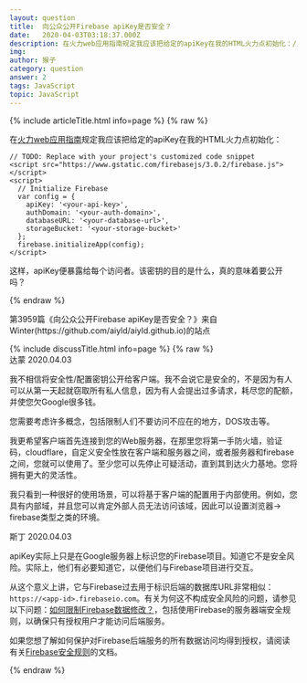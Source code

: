```yaml
---
layout: question
title:  向公众公开Firebase apiKey是否安全？
date:   2020-04-03T03:18:37.000Z
description: 在火力web应用指南规定我应该把给定的apiKey在我的HTML火力点初始化：// TODO  Replace with your project's...
img: 
author: 猴子
category: question
answer: 2
tags: JavaScript
topic: JavaScript
---
```

<div class="article-root">
  <div class="article">
    {% include articleTitle.html info=page %}
    {% raw %}
    <div class="article-content"><p><font style="vertical-align: inherit;"><font style="vertical-align: inherit;">在</font></font><a href="https://firebase.google.com/docs/web/setup#add_firebase_to_your_app" rel="noreferrer"><font style="vertical-align: inherit;"><font style="vertical-align: inherit;">火力web应用指南</font></font></a><font style="vertical-align: inherit;"><font style="vertical-align: inherit;">规定我应该把给定的apiKey在我的HTML火力点初始化：</font></font></p>

<pre><code>// TODO: Replace with your project's customized code snippet<font></font>
&lt;script src="https://www.gstatic.com/firebasejs/3.0.2/firebase.js"&gt;&lt;/script&gt;<font></font>
&lt;script&gt;<font></font>
  // Initialize Firebase<font></font>
  var config = {<font></font>
    apiKey: '&lt;your-api-key&gt;',<font></font>
    authDomain: '&lt;your-auth-domain&gt;',<font></font>
    databaseURL: '&lt;your-database-url&gt;',<font></font>
    storageBucket: '&lt;your-storage-bucket&gt;'<font></font>
  };<font></font>
  firebase.initializeApp(config);<font></font>
&lt;/script&gt;<font></font>
</code></pre>

<p><font style="vertical-align: inherit;"><font style="vertical-align: inherit;">这样，apiKey便暴露给每个访问者。</font><font style="vertical-align: inherit;">该密钥的目的是什么，真的意味着要公开吗？</font></font></p></div>
    {% endraw %}
  </div>
  <p class="winter_mark">第3959篇《向公众公开Firebase apiKey是否安全？》来自Winter(https://github.com/aiyld/aiyld.github.io)的站点</p>
  <div class="discuss-wrapper">
    {% include discussTitle.html info=page %}
    {% raw %}
    <div class="discuss-list">
    <div class="discuss-item">
        <div class="discuss-parent">
          <div class="discuss-meta">
            <span class="discuss-user">达蒙</span>
            <span class="discuss-time">2020.04.03</span>
          </div>
          <div class="discuss-comment"><p><font style="vertical-align: inherit;"><font style="vertical-align: inherit;">我不相信将安全性/配置密钥公开给客户端。</font><font style="vertical-align: inherit;">我不会说它是安全的，不是因为有人可以从第一天起就窃取所有私人信息，因为有人会提出过多请求，耗尽您的配额，并使您欠Google很多钱。</font></font></p>

<p><font style="vertical-align: inherit;"><font style="vertical-align: inherit;">您需要考虑许多概念，包括限制人们不要访问不应在的地方，DOS攻击等。 </font></font></p>

<p><font style="vertical-align: inherit;"><font style="vertical-align: inherit;">我更希望客户端首先连接到您的Web服务器，在那里您将第一手防火墙，验证码，cloudflare，自定义安全性放在客户端和服务器之间，或者服务器和firebase之间，您就可以使用了。</font><font style="vertical-align: inherit;">至少您可以先停止可疑活动，直到其到达火力基地。</font><font style="vertical-align: inherit;">您将拥有更大的灵活性。</font></font></p>

<p><font style="vertical-align: inherit;"><font style="vertical-align: inherit;">我只看到一种很好的使用场景，可以将基于客户端的配置用于内部使用。</font><font style="vertical-align: inherit;">例如，您具有内部域，并且您可以肯定外部人员无法访问该域，因此可以设置浏览器-&gt; firebase类型之类的环境。</font></font></p></div>
        </div></div><div class="discuss-item">
        <div class="discuss-parent">
          <div class="discuss-meta">
            <span class="discuss-user">斯丁</span>
            <span class="discuss-time">2020.04.03</span>
          </div>
          <div class="discuss-comment"><p><font style="vertical-align: inherit;"><font style="vertical-align: inherit;">apiKey实际上只是在Google服务器上标识您的Firebase项目。</font><font style="vertical-align: inherit;">知道它不是安全风险。</font><font style="vertical-align: inherit;">实际上，他们有必要知道它，以便他们与Firebase项目进行交互。</font></font></p>

<p><font style="vertical-align: inherit;"><font style="vertical-align: inherit;">从这个意义上讲，它与Firebase过去用于标识后端的数据库URL非常相似：</font></font><code>https://&lt;app-id&gt;.firebaseio.com</code><font style="vertical-align: inherit;"><font style="vertical-align: inherit;">。</font><font style="vertical-align: inherit;">有关为何这不构成安全风险的问题，请参见以下问题：</font></font><a href="https://stackoverflow.com/questions/35418143/how-to-restrict-firebase-data-modification"><font style="vertical-align: inherit;"><font style="vertical-align: inherit;">如何限制Firebase数据修改？</font></font></a><font style="vertical-align: inherit;"><font style="vertical-align: inherit;">，包括使用Firebase的服务器端安全规则，以确保只有授权用户才能访问后端服务。</font></font></p>

<p><font style="vertical-align: inherit;"><font style="vertical-align: inherit;">如果您想了解如何保护对Firebase后端服务的所有数据访问均得到授权，请阅读有关</font></font><a href="https://firebase.google.com/docs/rules" rel="noreferrer"><font style="vertical-align: inherit;"><font style="vertical-align: inherit;">Firebase安全规则</font></font></a><font style="vertical-align: inherit;"><font style="vertical-align: inherit;">的文档</font><font style="vertical-align: inherit;">。</font></font></p></div>
        </div></div>
    </div>
    {% endraw %}
  </div>
<div>
